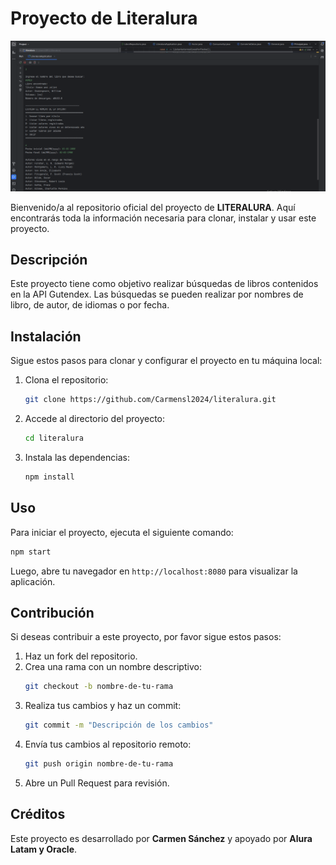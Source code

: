 # Proyecto de Literalura

![LITERALURA Logo](src/main/java/com/alura/literalura/images/LITERALURA.png)

Bienvenido/a al repositorio oficial del proyecto de **LITERALURA**. Aquí encontrarás toda la información necesaria para clonar, instalar y usar este proyecto.

## Descripción

Este proyecto tiene como objetivo realizar búsquedas de libros contenidos en la API Gutendex. Las búsquedas se pueden realizar por nombres de libro, de autor, de idiomas o por fecha.

## Instalación

Sigue estos pasos para clonar y configurar el proyecto en tu máquina local:

1. Clona el repositorio:
   ```bash
   git clone https://github.com/Carmensl2024/literalura.git
   ```

2. Accede al directorio del proyecto:
   ```bash
   cd literalura
   ```

3. Instala las dependencias:
   ```bash
   npm install
   ```

## Uso

Para iniciar el proyecto, ejecuta el siguiente comando:

```bash
npm start
```

Luego, abre tu navegador en `http://localhost:8080` para visualizar la aplicación.

## Contribución

Si deseas contribuir a este proyecto, por favor sigue estos pasos:

1. Haz un fork del repositorio.
2. Crea una rama con un nombre descriptivo:
   ```bash
   git checkout -b nombre-de-tu-rama
   ```
3. Realiza tus cambios y haz un commit:
   ```bash
   git commit -m "Descripción de los cambios"
   ```
4. Envía tus cambios al repositorio remoto:
   ```bash
   git push origin nombre-de-tu-rama
   ```
5. Abre un Pull Request para revisión.

## Créditos

Este proyecto es desarrollado por  **Carmen Sánchez** y apoyado por **Alura Latam y Oracle**. 


